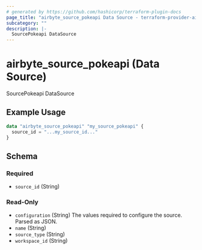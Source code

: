 ```yaml
---
# generated by https://github.com/hashicorp/terraform-plugin-docs
page_title: "airbyte_source_pokeapi Data Source - terraform-provider-airbyte"
subcategory: ""
description: |-
  SourcePokeapi DataSource
---
```


# airbyte_source_pokeapi (Data Source)

SourcePokeapi DataSource

## Example Usage

```terraform
data "airbyte_source_pokeapi" "my_source_pokeapi" {
  source_id = "...my_source_id..."
}
```

<!-- schema generated by tfplugindocs -->
## Schema

### Required

- `source_id` (String)

### Read-Only

- `configuration` (String) The values required to configure the source. Parsed as JSON.
- `name` (String)
- `source_type` (String)
- `workspace_id` (String)


